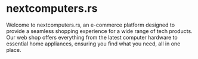# nextcomputers.rs
Welcome to nextcomputers.rs, an e-commerce platform designed to provide a seamless shopping experience for a wide range of tech products. Our web shop offers everything from the latest computer hardware to essential home appliances, ensuring you find what you need, all in one place.
